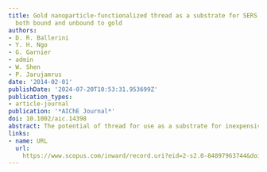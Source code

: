 ```yaml
---
title: Gold nanoparticle-functionalized thread as a substrate for SERS study of analytes
  both bound and unbound to gold
authors:
- D. R. Ballerini
- Y. H. Ngo
- G. Garnier
- admin
- W. Shen
- P. Jarujamrus
date: '2014-02-01'
publishDate: '2024-07-20T10:53:31.953699Z'
publication_types:
- article-journal
publication: '*AIChE Journal*'
doi: 10.1002/aic.14398
abstract: The potential of thread for use as a substrate for inexpensive, disposable diagnostics for surface-enhanced Raman scattering (SERS) spectroscopy has been showed in this study. Gold-nanoparticle coated thread can be embedded into fabrics to detect chemical or biological analytes in military and medical applications through SERS. Using this inexpensive and widely available material enables reduction in the volumes of nanoparticle solution required compared to alternatives. By testing multiple analytes, it was observed that molecular structure played a significant role in SERS signal amplification, and hence, the technique is limited to the detection of a small number of analytes possessing highly polarizable structures. Although direct chemical bonding between analyte molecules and nanoparticles gives the strongest signal enhancement, it remains possible to easily discern signals generated by analytes not directly bound, provided they possess suitable structure. Amplification of SERS signal by controlling the aggregation state of the gold nanoparticles to increase the number of SERS hotspots was observed.
links:
- name: URL
  url: 
    https://www.scopus.com/inward/record.uri?eid=2-s2.0-84897963744&doi=10.1002%2faic.14398&partnerID=40&md5=aff5432db590ff800bade713ff465e71
---
```


